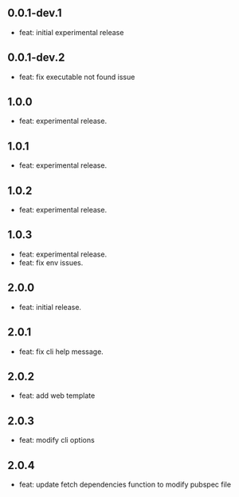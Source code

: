 ## 0.0.1-dev.1

- feat: initial experimental release


## 0.0.1-dev.2

- feat: fix executable not found issue

## 1.0.0

- feat: experimental release.

## 1.0.1

- feat: experimental release.

## 1.0.2

- feat: experimental release.


## 1.0.3

- feat: experimental release.
- feat: fix env issues.

## 2.0.0

- feat: initial release.

## 2.0.1

- feat: fix cli help message.

## 2.0.2

- feat: add web template

## 2.0.3

- feat: modify cli options

## 2.0.4

- feat: update fetch dependencies function to modify pubspec file
